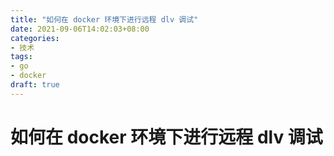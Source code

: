 ```yaml
---
title: "如何在 docker 环境下进行远程 dlv 调试"
date: 2021-09-06T14:02:03+08:00
categories:
- 技术
tags:
- go
- docker
draft: true
---
```

# 如何在 docker 环境下进行远程 dlv 调试
